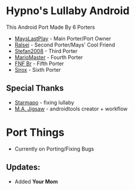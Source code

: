 # Hypno's Lullaby Android

This Android Port Made By 6 Porters
- [MaysLastPlay](https://github.com/MaysLastPlay10) - Main Porter/Port Owner
- [Ralsei](https://github.com/RalseiSmol03) - Second Porter/Mays' Cool Friend
- [Stefan2008](https://github.com/Stefan2008git) - Third Porter
- [MarioMaster](https://github.com/Default-name123) - Fourth Porter
- [FNF Br](https://github.com/Justaguy6) - Fifth Porter
- [Sirox](https://github.com/Sirox228) - Sixth Porter
## Special Thanks
- [Starmapo](https://github.com/Starmapo) - fixing lullaby
- [M.A. Jigsaw](https://github.com/MAJigsaw77) - androidtools creator + workflow
# Port Things
- Currently on Porting/Fixing Bugs
## Updates:
- Added **Your Mom**